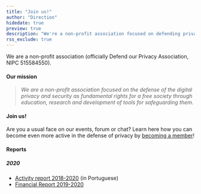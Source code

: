 ```yaml
---
title: "Join us!"
author: "Direction"
hidedate: true
preview: true
description: "We're a non-profit association focused on defending privacy."
rss_exclude: true
---
```


We are a non-profit association (officially Defend our Privacy
Association, NIPC 515584550).

#### Our mission

> *We are a non-profit association focused on the defense of the
digital privacy and security as fundamental rights for a
free society through education, research and development of
tools for safeguarding them.*

#### Join us!

Are you a usual face on our events, forum or chat? Learn here how you
can become even more active in the defense of privacy by [becoming a
member](/community/become-a-member)! 


#### Reports

##### 2020

* [Activity report 2018-2020](/documents/activities/relatorio-atividades-2020.pdf) (in Portuguese)
* [Financial Report 2019-2020](/documents/financials/financialreport2019.pdf)

